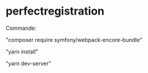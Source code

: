 # perfectregistration

Commande:

"composer require symfony/webpack-encore-bundle"

"yarn install"

"yarn dev-server"


